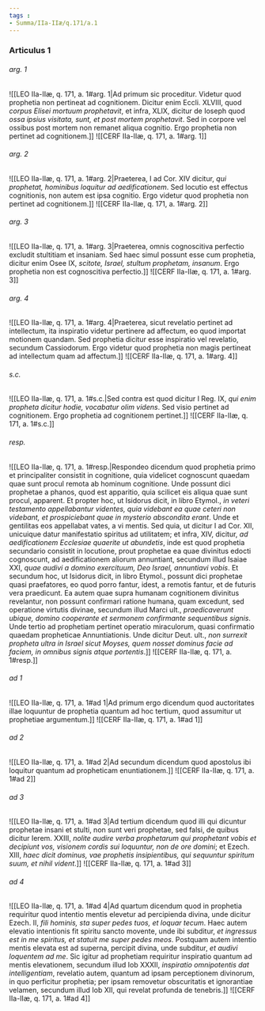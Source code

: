 ```yaml
---
tags : 
- Summa/IIa-IIæ/q.171/a.1
---
```


### Articulus 1

###### arg. 1
![[LEO IIa-IIæ, q. 171, a. 1#arg. 1|Ad primum sic proceditur. Videtur quod prophetia non pertineat ad cognitionem. Dicitur enim Eccli. XLVIII, quod *corpus Elisei mortuum prophetavit*, et infra, XLIX, dicitur de Ioseph quod *ossa ipsius visitata, sunt, et post mortem prophetavit*. Sed in corpore vel ossibus post mortem non remanet aliqua cognitio. Ergo prophetia non pertinet ad cognitionem.]]
![[CERF IIa-IIæ, q. 171, a. 1#arg. 1]]

###### arg. 2
![[LEO IIa-IIæ, q. 171, a. 1#arg. 2|Praeterea, I ad Cor. XIV dicitur, *qui prophetat, hominibus loquitur ad aedificationem*. Sed locutio est effectus cognitionis, non autem est ipsa cognitio. Ergo videtur quod prophetia non pertinet ad cognitionem.]]
![[CERF IIa-IIæ, q. 171, a. 1#arg. 2]]

###### arg. 3
![[LEO IIa-IIæ, q. 171, a. 1#arg. 3|Praeterea, omnis cognoscitiva perfectio excludit stultitiam et insaniam. Sed haec simul possunt esse cum prophetia, dicitur enim Osee IX, *scitote, Israel, stultum prophetam, insanum*. Ergo prophetia non est cognoscitiva perfectio.]]
![[CERF IIa-IIæ, q. 171, a. 1#arg. 3]]

###### arg. 4
![[LEO IIa-IIæ, q. 171, a. 1#arg. 4|Praeterea, sicut revelatio pertinet ad intellectum, ita inspiratio videtur pertinere ad affectum, eo quod importat motionem quandam. Sed prophetia dicitur esse inspiratio vel revelatio, secundum Cassiodorum. Ergo videtur quod prophetia non magis pertineat ad intellectum quam ad affectum.]]
![[CERF IIa-IIæ, q. 171, a. 1#arg. 4]]

###### s.c.
![[LEO IIa-IIæ, q. 171, a. 1#s.c.|Sed contra est quod dicitur I Reg. IX, *qui enim propheta dicitur hodie, vocabatur olim videns*. Sed visio pertinet ad cognitionem. Ergo prophetia ad cognitionem pertinet.]]
![[CERF IIa-IIæ, q. 171, a. 1#s.c.]]

###### resp.
![[LEO IIa-IIæ, q. 171, a. 1#resp.|Respondeo dicendum quod prophetia primo et principaliter consistit in cognitione, quia videlicet cognoscunt quaedam quae sunt procul remota ab hominum cognitione. Unde possunt dici prophetae a phanos, quod est apparitio, quia scilicet eis aliqua quae sunt procul, apparent. Et propter hoc, ut Isidorus dicit, in libro Etymol., *in veteri testamento appellabantur videntes, quia videbant ea quae ceteri non videbant, et prospiciebant quae in mysterio abscondita erant*. Unde et gentilitas eos appellabat vates, a vi mentis. Sed quia, ut dicitur I ad Cor. XII, unicuique datur manifestatio spiritus ad utilitatem; et infra, XIV, dicitur, *ad aedificationem Ecclesiae quaerite ut abundetis*, inde est quod prophetia secundario consistit in locutione, prout prophetae ea quae divinitus edocti cognoscunt, ad aedificationem aliorum annuntiant, secundum illud Isaiae XXI, *quae audivi a domino exercituum, Deo Israel, annuntiavi vobis*. Et secundum hoc, ut Isidorus dicit, in libro Etymol., possunt dici prophetae quasi praefatores, eo quod porro fantur, idest, a remotis fantur, et de futuris vera praedicunt. Ea autem quae supra humanam cognitionem divinitus revelantur, non possunt confirmari ratione humana, quam excedunt, sed operatione virtutis divinae, secundum illud Marci ult., *praedicaverunt ubique, domino cooperante et sermonem confirmante sequentibus signis*. Unde tertio ad prophetiam pertinet operatio miraculorum, quasi confirmatio quaedam propheticae Annuntiationis. Unde dicitur Deut. ult., *non surrexit propheta ultra in Israel sicut Moyses, quem nosset dominus facie ad faciem, in omnibus signis atque portentis*.]]
![[CERF IIa-IIæ, q. 171, a. 1#resp.]]

###### ad 1
![[LEO IIa-IIæ, q. 171, a. 1#ad 1|Ad primum ergo dicendum quod auctoritates illae loquuntur de prophetia quantum ad hoc tertium, quod assumitur ut prophetiae argumentum.]]
![[CERF IIa-IIæ, q. 171, a. 1#ad 1]]

###### ad 2
![[LEO IIa-IIæ, q. 171, a. 1#ad 2|Ad secundum dicendum quod apostolus ibi loquitur quantum ad propheticam enuntiationem.]]
![[CERF IIa-IIæ, q. 171, a. 1#ad 2]]

###### ad 3
![[LEO IIa-IIæ, q. 171, a. 1#ad 3|Ad tertium dicendum quod illi qui dicuntur prophetae insani et stulti, non sunt veri prophetae, sed falsi, de quibus dicitur Ierem. XXIII, *nolite audire verba prophetarum qui prophetant vobis et decipiunt vos, visionem cordis sui loquuntur, non de ore domini*; et Ezech. XIII, *haec dicit dominus, vae prophetis insipientibus, qui sequuntur spiritum suum, et nihil vident*.]]
![[CERF IIa-IIæ, q. 171, a. 1#ad 3]]

###### ad 4
![[LEO IIa-IIæ, q. 171, a. 1#ad 4|Ad quartum dicendum quod in prophetia requiritur quod intentio mentis elevetur ad percipienda divina, unde dicitur Ezech. II, *fili hominis, sta super pedes tuos, et loquar tecum*. Haec autem elevatio intentionis fit spiritu sancto movente, unde ibi subditur, *et ingressus est in me spiritus, et statuit me super pedes meos*. Postquam autem intentio mentis elevata est ad superna, percipit divina, unde subditur, *et audivi loquentem ad me*. Sic igitur ad prophetiam requiritur inspiratio quantum ad mentis elevationem, secundum illud Iob XXXII, *inspiratio omnipotentis dat intelligentiam*, revelatio autem, quantum ad ipsam perceptionem divinorum, in quo perficitur prophetia; per ipsam removetur obscuritatis et ignorantiae velamen, secundum illud Iob XII, qui revelat profunda de tenebris.]]
![[CERF IIa-IIæ, q. 171, a. 1#ad 4]]

